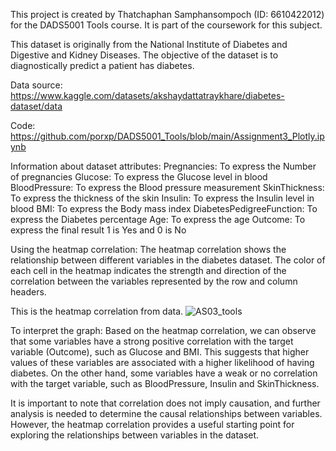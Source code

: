 This project is created by Thatchaphan Samphansompoch (ID: 6610422012) for the DADS5001 Tools course. 
It is part of the coursework for this subject.

   This dataset is originally from the National Institute of Diabetes and Digestive and Kidney Diseases. 
The objective of the dataset is to diagnostically predict a patient has diabetes.

Data source: https://www.kaggle.com/datasets/akshaydattatraykhare/diabetes-dataset/data

Code: https://github.com/porxp/DADS5001_Tools/blob/main/Assignment3_Plotly.ipynb

Information about dataset attributes:
Pregnancies: To express the Number of pregnancies
Glucose: To express the Glucose level in blood
BloodPressure: To express the Blood pressure measurement
SkinThickness: To express the thickness of the skin
Insulin: To express the Insulin level in blood
BMI: To express the Body mass index
DiabetesPedigreeFunction: To express the Diabetes percentage
Age: To express the age
Outcome: To express the final result 1 is Yes and 0 is No

Using the heatmap correlation:
   The heatmap correlation shows the relationship between different variables in the diabetes dataset. 
The color of each cell in the heatmap indicates the strength and direction of the correlation between 
the variables represented by the row and column headers.

This is the heatmap correlation from data.
![AS03_tools](https://github.com/porxp/DADS5001_Tools/assets/158511035/90b58336-0737-4d09-bce2-625c99973e08)

To interpret the graph:
Based on the heatmap correlation, we can observe that some variables have a strong positive correlation 
with the target variable (Outcome), such as Glucose and BMI. This suggests that higher values of these 
variables are associated with a higher likelihood of having diabetes. On the other hand, some variables 
have a weak or no correlation with the target variable, such as BloodPressure, Insulin and SkinThickness.

It is important to note that correlation does not imply causation, and further analysis is needed to 
determine the causal relationships between variables. However, the heatmap correlation provides a useful 
starting point for exploring the relationships between variables in the dataset.
